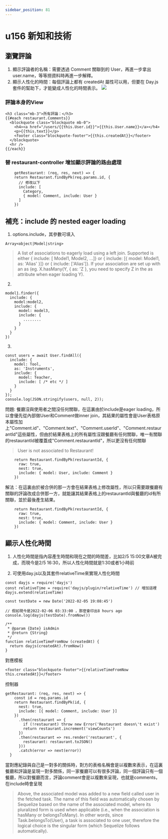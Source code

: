 ```yaml
---
sidebar_position: 81
---
```


# u156 新知和技術


## 瀏覽評論

1. 顯示評論者的名稱：需要透過 Comment 關聯到的 User，再進一步拿出 user.name，等等撈資料時再進一步解釋。
2. 顯示人性化的時間：每個評論上都有 createdAt 屬性可以用，但要在 Day.js 套件的幫助下，才能變成人性化的時間表示。
![](https://res.cloudinary.com/dqfxgtyoi/image/upload/v1644081558/blog/deployment/commentRead_sitthh.png)



### 評論本身的View
```
<h3 class="mb-3">所有評論：</h3>
{{#each restaurant.Comments}}
  <blockquote class="blockquote mb-0">
    <h4><a href="/users/{{this.User.id}}">{{this.User.name}}</a></h4>
    <p>{{this.text}}</p>
    <footer class="blockquote-footer">{{this.createdAt}}</footer>
  </blockquote>
  <hr />
{{/each}}
```



### 替 restaurant-controller 增加顯示評論的路由處理




```
    getRestaurant: (req, res, next) => {
    return Restaurant.findByPk(req.params.id, {
      // 修改以下
      include: [ 
        Category,
        { model: Comment, include: User }
      ]
    })
```


## 補充：include 的 nested eager loading
1. options.include，其參數可填入
```
Array<object|Model|string>
```
> A list of associations to eagerly load using a left join. Supported is either { include: [ Model1, Model2, ...]} or { include: [{ model: Model1, as: 'Alias' }]} or { include: ['Alias']}. If your association are set up with an as (eg. X.hasMany(Y, { as: 'Z }, you need to specify Z in the as attribute when eager loading Y).



2. 
```
model1.finder({
  include: {
    model:model2,
    include: {
      model: model3,
      include: {
        ........
      }
    }
  }
})
```



3. 

```
const users = await User.findAll({
  include: {
    model: Tool,
    as: 'Instruments',
    include: {
      model: Teacher,
      include: [ /* etc */ ]
    }
  }
});
console.log(JSON.stringify(users, null, 2));
```







問題: 餐廳沒與使用者之間沒任何關聯，在這裏由於include是eager loading，所以會優先從內部做User和Comment做inner join，其結果的屬性會是User表格原本屬性加上"Comment.id"、"Comment.text"、"Comment.userId"、"Comment.restaurantId"這些屬性，但由於結果表格上的所有屬性沒跟餐廳有任何關聯，唯一有關聯的restaurantId被覆蓋成"Comment.restaurantId"，所以更沒有任何關聯
> User is not associated to Restaurant!

```
    return Restaurant.findByPk(restaurantId, {
      raw: true,
      nest: true,
      include: { model: User, include: Comment }
    })
```

解法：在這裏由於被合併的那一方會在結果表格上修改屬性，所以只需要跟餐廳有關聯的評論改成合併那一方，就能讓其結果表格上的restaurantId與餐廳的id有所關聯，並於最後產生結果。
```
    return Restaurant.findByPk(restaurantId, {
      raw: true,
      nest: true,
      include: { model: Comment, include: User }
    })
```




## 顯示人性化時間
1. 人性化時間是指內容產生時間和現在之間的時間差，比如2/5 15:00文章A被完成，而現今是2/5 16:30，所以人性化時間就是1:30或者1小時前

2. 可使用day.js以及其套件relativeTime來實現人性化時間
```
const dayjs = require('dayjs')
const relativeTime = require('dayjs/plugin/relativeTime') // 增加這裡
dayjs.extend(relativeTime)

const testDate = new Date('2022-02-05 19:08:45')

// 假如現今是2022-02-06 03:33:00 ，那麼會印出8 hours ago
console.log(dayjs(testDate).fromNow()) 
```



```
/**
 * @param {Date} isAdmin
 * @return {String}
 */
function relativeTimeFromNow (createdAt) {
  return dayjs(createdAt).fromNow()
}
```
對應模板
```
<footer class="blockquote-footer">{{relativeTimeFromNow this.createdAt}}</footer>
```

控制器
```
getRestaurant: (req, res, next) => {
    const id = req.params.id
    return Restaurant.findByPk(id, {
      nest: true,
      include: [{ model: Comment, include: User }]
    })
      .then(restaurant => {
        if (!restaurant) throw new Error('Restaurant doesn\'t exist')
        return restaurant.increment('viewCounts')
      })
      .then(restaurant => res.render('restaurant', {
        restaurant: restaurant.toJSON()
      }))
      .catch(error => next(error))
  }

```
當對應紀錄與自己是一對多的關係時，對方的表格名稱會是以複數來表示，在這裏餐廳和評論是呈現一對多關係，同一家餐廳可以有很多評論，同一個評論只有一個餐廳，所以對餐廳而言，評論comment會是以複數來呈現，也就是comments，在include時會呈現
> Above, the associated model was added to a new field called user in the fetched task. The name of this field was automatically chosen by Sequelize based on the name of the associated model, where its pluralized form is used when applicable (i.e., when the association is hasMany or belongsToMany). In other words, since Task.belongsTo(User), a task is associated to one user, therefore the logical choice is the singular form (which Sequelize follows automatically).